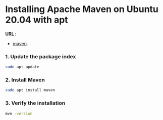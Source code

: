 # Installing Apache Maven on Ubuntu 20.04 with apt
**URL :** 
- [maven](https://linuxize.com/post/how-to-install-apache-maven-on-ubuntu-20-04/).
### 1. Update the package index
``` sh
sudo apt update
```
### 2. Install Maven
``` sh
sudo apt install maven
```
### 3. Verify the installation
``` sh
mvn -version
```
